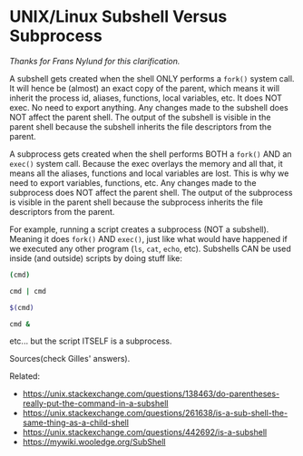 # UNIX/Linux Subshell Versus Subprocess

*Thanks for Frans Nylund for this clarification.*

A subshell gets created when the shell ONLY performs a `fork()` system
call. It will hence be (almost) an exact copy of the parent, which means
it will inherit the process id, aliases, functions, local variables,
etc. It does NOT exec. No need to export anything. Any changes made to
the subshell does NOT affect the parent shell. The output of the
subshell is visible in the parent shell because the subshell inherits
the file descriptors from the parent.

A subprocess gets created when the shell performs BOTH a `fork()` AND an
`exec()` system call. Because the exec overlays the memory and all that,
it means all the aliases, functions and local variables are lost. This
is why we need to export variables, functions, etc. Any changes made to
the subprocess does NOT affect the parent shell. The output of the
subprocess is visible in the parent shell because the subprocess
inherits the file descriptors from the parent.

For example, running a script creates a subprocess (NOT a subshell).
Meaning it does `fork()` AND `exec()`, just like what would have happened if
we executed any other program (`ls`, `cat`, `echo`, etc). Subshells CAN be used
inside (and outside) scripts by doing stuff like:

```bash
(cmd)

cmd | cmd

$(cmd)

cmd &
```

etc... but the script ITSELF is a subprocess.

Sources(check Gilles' answers).

Related:

* <https://unix.stackexchange.com/questions/138463/do-parentheses-really-put-the-command-in-a-subshell>
* <https://unix.stackexchange.com/questions/261638/is-a-sub-shell-the-same-thing-as-a-child-shell>
* <https://unix.stackexchange.com/questions/442692/is-a-subshell>
* <https://mywiki.wooledge.org/SubShell>
